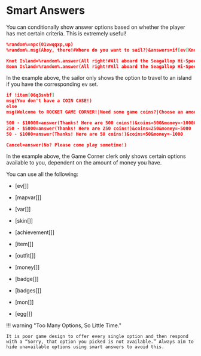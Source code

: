 # Smart Answers
You can conditionally show answer options based on whether the player has met certain criteria.
This is extremely useful!

```json title="Code Example - EV"
%random%=npc(01vwqqxp,up)
%random%.msg(Ahoy, there!#Where do you want to sail?)&answers=if[ev[KnotIsland_Traveled]=1]Knot Island,if[ev[BoonIsland_Traveled]=1]Boon Island,Cancel

Knot Island=%random%.answer(All right!#All aboard the Seagallop Hi-Speed 2!)&warp=08qp3lgv,0
Boon Island=%random%.answer(All right!#All aboard the Seagallop Hi-Speed 2!)&warp=08ju24jj,0
```

In the example above, the sailor only shows the option to travel to an island if you have the corresponding ev set. 

```json title="Code Example - Money"
if !item[06q3svbf]
msg(You don't have a COIN CASE!)
else
msg(Welcome to ROCKET GAME CORNER!|Need some game coins?|Choose an amount:)&!with=enabler&!direction=d||&answers=if[money>=1000]50 - $1000,if[money>=5000]250 - $5000,if[money>=10000]500 - $10000,Cancel

500 - $10000=answer(Thanks! Here are 500 coins!)&coins=500&money=-10000
250 - $5000=answer(Thanks! Here are 250 coins!)&coins=250&money=-5000
50 - $1000=answer(Thanks! Here are 50 coins!)&coins=50&money=-1000

Cancel=answer(No? Please come play sometime!)
```

In the example above, the Game Corner clerk only shows certain options available to you, dependent on the amount of money you have.

You can use all the following:

- [ev[]]

- [mapvar[]]

- [var[]]

- [skin[]]

- [achievement[]]

- [item[]]

- [outfit[]]

- [money[]]

- [badge[]]

- [badges[]]

- [mon[]]

- [egg[]]

!!! warning "Too Many Options, So Little Time."

    It is poor game design to offer every single option and then respond with a “Sorry, that option you picked is not available.” Always aim to hide unavailable options using smart answers to avoid this.
